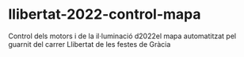 # llibertat-2022-control-mapa
Control dels motors i de la il·luminació d2022el mapa automatitzat pel guarnit del carrer Llibertat de les festes de Gràcia 
